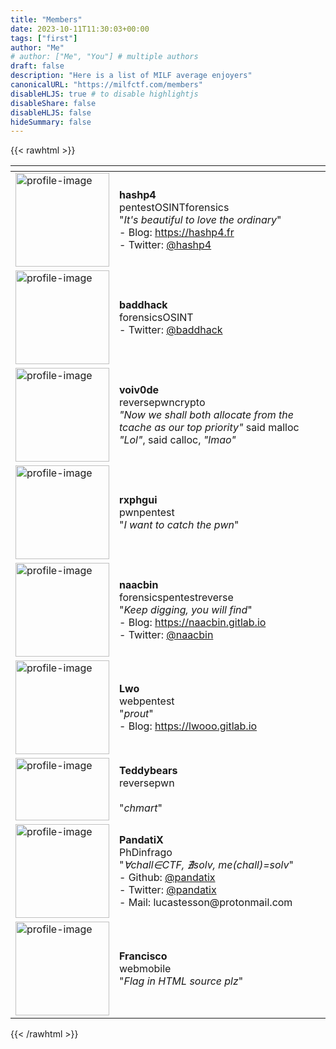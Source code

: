 ```yaml
---
title: "Members"
date: 2023-10-11T11:30:03+00:00
tags: ["first"]
author: "Me"
# author: ["Me", "You"] # multiple authors
draft: false
description: "Here is a list of MILF average enjoyers"
canonicalURL: "https://milfctf.com/members"
disableHLJS: true # to disable highlightjs
disableShare: false
disableHLJS: false
hideSummary: false
---
```


{{< rawhtml >}}
<table>
  <thead>
    <tr>
      <th> </th>
      <th> </th>
    </tr>
  </thead>
  <tbody>
    <tr>
      <td><img src="hashp4.jpg" width=150px height=150px alt="profile-image" /></td>
      <td><strong>hashp4</strong><br /><span class="tag tag-pentest tag-lg">pentest</span><span class="tag tag-osint tag-lg">OSINT</span><span class="tag tag-forensics tag-lg">forensics</span><br />"<i>It's beautiful to love the ordinary</i>"<br />- Blog: <a href="https://hashp4.fr">https://hashp4.fr</a><br />- Twitter: <a href="https://x.com/hashp4_">@hashp4</a></td>
    </tr>
    <tr>
      <td><img src="baddhack.png" width=150px height=150px alt="profile-image" /></td>
      <td><strong>baddhack</strong><br /><span class="tag tag-forensics tag-lg">forensics</span><span class="tag tag-osint tag-lg">OSINT</span><br />- Twitter: <a href="https://x.com/baddhack">@baddhack</a></td>
    </tr>
    <tr>
      <td><img src="voiv0de.jpg" width=150px height=150px alt="profile-image" /></td>
      <td><strong>voiv0de</strong><br /><span class="tag tag-reverse tag-lg">reverse</span><span class="tag tag-pwn tag-lg">pwn</span><span class="tag tag-crypto tag-lg">crypto</span><br /><i>"Now we shall both allocate from the tcache as our top priority"</i> said malloc<br /><i>"Lol"</i>, said calloc, <i>"lmao"</i></td>
    </tr>
    <tr>
      <td><img src="rxphgui.jpg" width=150px height=150px alt="profile-image" /></td>
      <td><strong>rxphgui</strong><br /><span class="tag tag-pwn tag-lg">pwn</span><span class="tag tag-pentest tag-lg">pentest</span><br />"<i>I want to catch the pwn</i>"</td>
    </tr>
    <tr>
      <td><img src="naacbin.png" width=150px height=150px alt="profile-image" /></td>
      <td><strong>naacbin</strong><br /><span class="tag tag-forensics tag-lg">forensics</span><span class="tag tag-pentest tag-lg">pentest</span><span class="tag tag-reverse tag-lg">reverse</span><br />"<i>Keep digging, you will find</i>"<br />- Blog: <a href="https://naacbin.gitlab.io/">https://naacbin.gitlab.io</a><br />- Twitter: <a href="https://twitter.com/naacbin">@naacbin</a></td>
    </tr>
    <tr>
      <td><img src="lwo.png" width=150px height=150px alt="profile-image" /></td>
      <td><strong>Lwo</strong><br /><span class="tag tag-web tag-lg">web</span><span class="tag tag-pentest tag-lg">pentest</span><br />"<i>prout</i>"<br />- Blog: <a href="https://lwooo.gitlab.io/">https://lwooo.gitlab.io</a></td>
    </tr>
    <tr>
      <td><img src="teddybears.gif" width=150px height=100px alt="profile-image" /></td>
      <td><strong>Teddybears</strong><br /><span class="tag tag-reverse tag-lg">reverse</span><span class="tag tag-pwn tag-lg">pwn</span><br /><br />"<i>chmart</i>"</td>
    </tr>
    <tr>
      <td><img src="pandatix.jpg" width=150px height=150px alt="profile-image" /></td>
      <td><strong>PandatiX</strong><br /><span class="tag tag-phd tag-lg">PhD</span><span class="tag tag-infra tag-lg">infra</span><span class="tag tag-go tag-lg">go</span><br />"<i>∀chall∈CTF, ∄solv, me(chall)=solv</i>"<br />- Github: <a href="https://github.com/pandatix">@pandatix</a><br />- Twitter: <a href="https://twitter.com/pandatix">@pandatix</a><br />- Mail: <a href"mailto:lucastesson@protonmail.com">lucastesson@protonmail.com</a></td>
    </tr>
    <tr>
      <td><img src="francisco.png" width=150px height=150px alt="profile-image" /></td>
      <td><strong>Francisco</strong><br /><span class="tag tag-web tag-lg">web</span><span class="tag tag-mobile tag-lg">mobile</span><br />"<i>Flag in HTML source plz</i>"</td>
    </tr>
  </tbody>
</table>
{{< /rawhtml >}}